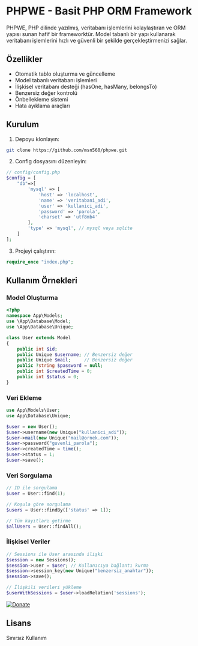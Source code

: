 # PHPWE - Basit PHP ORM Framework

PHPWE, PHP dilinde yazılmış, veritabanı işlemlerini kolaylaştıran ve ORM yapısı sunan hafif bir frameworktür. Model tabanlı bir yapı kullanarak veritabanı işlemlerini hızlı ve güvenli bir şekilde gerçekleştirmenizi sağlar.

## Özellikler

- Otomatik tablo oluşturma ve güncelleme
- Model tabanlı veritabanı işlemleri
- İlişkisel veritabanı desteği (hasOne, hasMany, belongsTo)
- Benzersiz değer kontrolü
- Önbellekleme sistemi
- Hata ayıklama araçları

## Kurulum

1. Depoyu klonlayın:
```bash
git clone https://github.com/msn560/phpwe.git
```

2. Config dosyasını düzenleyin:
```php
// config/config.php
$config = [
    "db"=>[
        'mysql' => [
            'host' => 'localhost',
            'name' => 'veritabani_adi',
            'user' => 'kullanici_adi',
            'password' => 'parola',
            'charset' => 'utf8mb4'
        ],
        'type' => 'mysql', // mysql veya sqlite
    ]
];
```

3. Projeyi çalıştırın:
```php
require_once "index.php";
```

## Kullanım Örnekleri

### Model Oluşturma

```php
<?php 
namespace App\Models;
use \App\Database\Model;
use \App\Database\Unique;

class User extends Model
{
    public int $id;
    public Unique $username; // Benzersiz değer
    public Unique $mail;     // Benzersiz değer
    public ?string $password = null;  
    public int $createdTime = 0;
    public int $status = 0; 
}
```

### Veri Ekleme

```php
use App\Models\User;
use App\Database\Unique;

$user = new User();
$user->username(new Unique("kullanici_adi"));
$user->mail(new Unique("mail@ornek.com"));
$user->password("guvenli_parola");
$user->createdTime = time();
$user->status = 1;
$user->save();
```

### Veri Sorgulama

```php
// ID ile sorgulama
$user = User::find(1);

// Koşula göre sorgulama
$users = User::findBy(['status' => 1]);

// Tüm kayıtları getirme
$allUsers = User::findAll();
```

### İlişkisel Veriler

```php
// Sessions ile User arasında ilişki
$session = new Sessions();
$session->user = $user; // Kullanıcıya bağlantı kurma
$session->session_key(new Unique("benzersiz_anahtar"));
$session->save();

// İlişkili verileri yükleme
$userWithSessions = $user->loadRelation('sessions');
```
[![Donate](https://img.shields.io/badge/Donate-Patreon-orange.svg)](https://www.patreon.com/msn560)

## Lisans

Sınırsız Kullanım 
